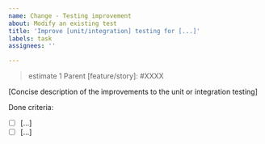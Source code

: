```yaml
---
name: Change - Testing improvement
about: Modify an existing test
title: 'Improve [unit/integration] testing for [...]'
labels: task
assignees: ''

---
```

> estimate 1
Parent [feature/story]: #XXXX

[Concise description of the improvements to the unit or integration
testing]

Done criteria:

- [ ] [...]
- [ ] [...]
